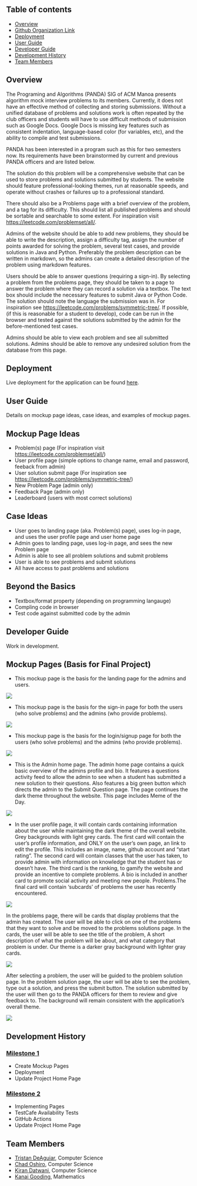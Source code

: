 ## Table of contents

* [Overview](#overview)
* [Github Organization Link](https://github.com/uh-code-submissions)
* [Deployment](#deployment)
* [User Guide](#user-guide)
* [Developer Guide](#developer-guide)
* [Development History](#development-history)
* [Team Members](#team-members)

## Overview

The Programing and Algorithms (PANDA) SIG of ACM Manoa presents algorithm mock interview problems to its members.  Currently, it does not have an effective method of collecting and storing submissions.  Without a unified database of problems and solutions work is often repeated by the club officers and students will have to use difficult methods of submission such as Google Docs.  Google Docs is missing key features such as consistent indentation, language-based color (for variables, etc), and the ability to compile and test submissions.  

PANDA has been interested in a program such as this for two semesters now.  Its requirements have been brainstormed by current and previous PANDA officers and are listed below.

The solution do this problem will be a comprehensive website that can be used to store problems and solutions submitted by students.  The website should feature professional-looking themes, run at reasonable speeds, and operate without crashes or failures up to a professional standard.  

There should also be a Problems page with a brief overview of the problem, and a tag for its difficulty.  This should list all published problems and should be sortable and searchable to some extent.  For inspiration visit https://leetcode.com/problemset/all/.  

Admins of the website should be able to add new problems, they should be able to write the description, assign a difficulty tag, assign the number of points awarded for solving the problem, several test cases, and provide solutions in Java and Python.  Preferably the problem description can be written in markdown, so the admins can create a detailed description of the problem using markdown features.  

Users should be able to answer questions (requiring a sign-in).  By selecting a problem from the problems page, they should be taken to a page to answer the problem where they can record a solution via a textbox.  The text box should include the necessary features to submit Java or Python Code.  The solution should note the language the submission was in.  For inspiration see https://leetcode.com/problems/symmetric-tree/.  If possible, (if this is reasonable for a student to develop), code can be run in the browser and tested against the solutions submitted by the admin for the before-mentioned test cases.  

Admins should be able to view each problem and see all submitted solutions.  Admins should be able to remove any undesired solution from the database from this page.

## Deployment
Live deployment for the application can be found [here](http://uhcodesubmissions.club/).

## User Guide
Details on mockup page ideas, case ideas, and examples of mockup pages.

## Mockup Page Ideas
- Problem(s) page (For inspiration visit https://leetcode.com/problemset/all/)
- User profile page (simple options to change name, email and password, feeback from admin)
- User solution submit page (For inspiration see https://leetcode.com/problems/symmetric-tree/)
- New Problem Page (admin only)
- Feedback Page (admin only)
- Leaderboard (users with most correct solutions)

## Case Ideas
- User goes to landing page (aka. Problem(s) page), uses log-in page, and uses the user profile page and user home page
- Admin goes to landing page, uses log-in page, and sees the new Problem page
- Admin is able to see all problem solutions and submit problems
- User is able to see problems and submit solutions
- All have access to past problems and solutions

## Beyond the Basics
- Textbox/format property (depending on programming langauge)
- Compling code in browser
- Test code against submitted code by the admin

## Developer Guide
Work in development.

## Mockup Pages (Basis for Final Project)
- This mockup page is the basis for the landing page for the admins and users.

<img class="ui medium left floated image" src="../images/landing.png">

- This mockup page is the basis for the sign-in page for both the users (who solve problems) and the admins (who provide problems).

<img class="ui medium floated image" src="../images/login.png">

- This mockup page is the basis for the login/signup page for both the users (who solve problems) and the admins (who provide problems).

<img class="ui medium left floated image" src="../images/register.png">

- This is the Admin home page. The admin home page contains a quick basic overview of the admins profile and bio. It features a questions activity feed to allow the admin to see when a student has submitted a new solution to their questions. Also features a big green button which directs the admin to the Submit Question page. The page continues the dark theme throughout the website. This page includes Meme of the Day.

<img class="ui medium right floated image" src="../images/admin-homepage.png">

- In the user profile page, it will contain cards containing information about the user while maintaining the dark theme of the overall website. Grey backgrounds with light grey cards. The first card will contain the user’s profile information, and ONLY on the user’s own page, an link to edit the profile. This includes an image, name, github account and “start rating”. The second card will contain classes that the user has taken, to provide admin with information on knowledge that the student has or doesn’t have. The third card is the ranking, to gamify the website and provide an incentive to complete problems. A bio is included in another card to promote social activity and meeting new people. Problems.The final card will contain ‘subcards’ of problems the user has recently encountered.  

<img class="ui medium left floated image" src="../images/user-homepage.png">

In the problems page, there will be cards that display problems that the admin has created. The user will be able to click on one of the problems that they want to solve and be moved to the problems solutions page. In the cards, the user will be able to see the title of the problem, A short description of what the problem will be about, and what category that problem is under. Our theme is a darker gray background with lighter gray cards.

<img class="ui medium right floated image" src="../images/problems.png">

After selecting a problem, the user will be guided to the problem solution page. In the problem solution page, the user will be able to see the problem, type out a solution, and press the submit button. The solution submitted by the user will then go to the PANDA officers for them to review and give feedback to. The background will remain consistent with the application’s overall theme.

<img class="ui medium right floated image" src="../images/problem-solution.png">

## Development History
### [Milestone 1](https://github.com/uh-code-submissions/uh-code-submissions/projects/1) 
- Create Mockup Pages
- Deployment
- Update Project Home Page

### [Milestone 2](https://github.com/uh-code-submissions/uh-code-submissions/projects/2) 
- Implementing Pages
- TestCafe Availability Tests
- GitHub Actions
- Update Project Home Page

## Team Members

* [Tristan DeAguiar](https://tristn.github.io/), Computer Science
* [Chad Oshiro](https://chadoshiro.github.io/), Computer Science
* [Kiran Datwani](https://kirandatwani.github.io/), Computer Science
* [Kanai Gooding](https://kanaigooding.github.io/), Mathematics
